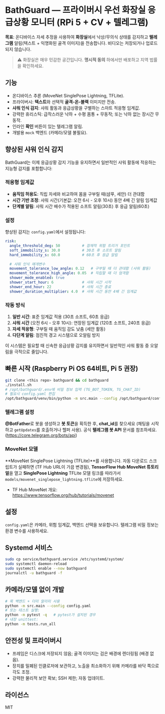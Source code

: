 # BathGuard — 프라이버시 우선 화장실 응급상황 모니터 (RPi 5 + CV + 텔레그램)

**목표**: 온디바이스 자세 추정을 사용하여 **화장실**에서 낙상/무의식 상태를 감지하고 **텔레그램** 알림(텍스트 + 익명화된 골격 이미지)을 전송합니다. 비디오는 저장되거나 업로드되지 않습니다.

> ⚠️ 화장실은 매우 민감한 공간입니다. **명시적 동의** 하에서만 배포하고 지역 법률을 확인하세요.

## 기능
- 온디바이스 추론 (MoveNet SinglePose Lightning, TFLite).
- 프라이버시: **텍스트**와 선택적 **골격-온-블랙** 이미지만 전송.
- **샤워 인식 감지**: 샤워 활동과 응급상황을 구별하는 스마트 적응형 임계값.
- 강력한 휴리스틱: 급작스러운 낙하 + 수평 몸통 + 무동작; 또는 낙하 없는 장시간 무동작.
- 인라인 **확인** 버튼이 있는 텔레그램 알림.
- 개발용 `mock` 백엔드 (카메라/모델 불필요).

## 향상된 샤워 인식 감지

BathGuard는 이제 응급상황 감지 기능을 유지하면서 일반적인 샤워 활동에 적응하는 지능형 감지를 포함합니다:

### 적응형 임계값
- **움직임 허용도**: 직립 자세와 비교하여 몸을 구부릴 때(샴푸, 세안) 더 관대함
- **시간 기반 조정**: 샤워 시간(기본값: 오전 6시 - 오후 10시) 동안 4배 긴 알림 임계값
- **단계별 알림**: 샤워 시간 배수가 적용된 소프트 알림(30초) 후 응급 알림(60초)

### 설정
향상된 감지는 `config.yaml`에서 설정됩니다:

```yaml
risk:
  angle_threshold_deg: 50          # 잠재적 위험 트리거 포인트
  soft_immobility_s: 30.0          # 30초 후 소프트 알림
  hard_immobility_s: 60.0          # 60초 후 응급 알림
  
  # 샤워 인식 매개변수
  movement_tolerance_low_angle: 0.12   # 구부릴 때 더 관대함 (샤워 활동)
  movement_tolerance_high_angle: 0.05  # 직립할 때 더 엄격함
  shower_mode_enabled: true
  shower_start_hour: 6             # 샤워 시간 시작
  shower_end_hour: 22              # 샤워 시간 종료
  shower_duration_multiplier: 4.0  # 샤워 시간 동안 4배 긴 임계값
```

### 작동 방식
1. **일반 시간**: 표준 임계값 적용 (30초 소프트, 60초 응급)
2. **샤워 시간** (오전 6시 - 오후 10시): 연장된 임계값 (120초 소프트, 240초 응급)
3. **자세 적응형**: 구부릴 때 움직임 감도 낮춤 (세안 활동)
4. **다단계 알림**: 점진적 경고 시스템으로 오알림 방지

이 시스템은 필요할 때 신속한 응급상황 감지를 유지하면서 일반적인 샤워 활동 중 오알림을 극적으로 줄입니다.

## 빠른 시작 (Raspberry Pi OS 64비트, Pi 5 권장)
```bash
git clone <this repo> bathguard && cd bathguard
./install.sh
# /opt/bathguard/.env에 비밀 정보 입력 (TG_BOT_TOKEN, TG_CHAT_ID)
# 필요시 config.yaml 편집
/opt/bathguard/venv/bin/python -m src.main --config /opt/bathguard/config.yaml
```

### 텔레그램 설정
**@BotFather**로 봇을 생성하고 **봇 토큰**을 획득한 후, **chat_id**를 찾으세요 (채팅을 시작하고 `getUpdates`를 호출하거나 헬퍼 사용). 공식 **텔레그램 봇 API** 문서를 참조하세요. (https://core.telegram.org/bots/api)

### MoveNet 모델
**MoveNet SinglePose Lightning (TFLite)**를 사용합니다. 자동 다운로드 스크립트가 실패하면 (TF Hub URL이 가끔 변경됨), **TensorFlow Hub MoveNet 튜토리얼**을 열고 **SinglePose Lightning** TFLite 모델 링크를 따라가서 `models/movenet_singlepose_lightning.tflite`에 저장하세요.
- TF Hub MoveNet 개요: https://www.tensorflow.org/hub/tutorials/movenet

## 설정
`config.yaml`은 카메라, 위험 임계값, 백엔드 선택을 보유합니다. 텔레그램 비밀 정보는 환경 변수를 사용하세요.

## Systemd 서비스
```bash
sudo cp service/bathguard.service /etc/systemd/system/
sudo systemctl daemon-reload
sudo systemctl enable --now bathguard
journalctl -u bathguard -f
```

## 카메라/모델 없이 개발
```bash
# 목 백엔드 + 더미 알리미 사용
python -m src.main --config config.yaml
# 또는 테스트 실행:
python -m pytest -q   # pytest가 설치된 경우
# 내장 unittest:
python -m tests.run_all
```

## 안전성 및 프라이버시
- 프레임은 디스크에 저장되지 않음; 골격 이미지는 검은 배경에 렌더링됨 (배경 없음).
- 장치를 밀폐된 인클로저에 보관하고, 노출을 최소화하기 위해 카메라를 바닥 쪽으로 각도 조정.
- 강력한 물리적 보안 확보; SSH 제한; 자동 업데이트.

## 라이선스
MIT